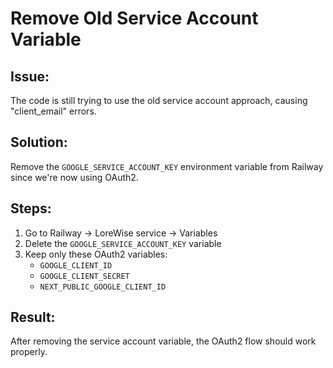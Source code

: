 # Remove Old Service Account Variable

## Issue:
The code is still trying to use the old service account approach, causing "client_email" errors.

## Solution:
Remove the `GOOGLE_SERVICE_ACCOUNT_KEY` environment variable from Railway since we're now using OAuth2.

## Steps:
1. Go to Railway → LoreWise service → Variables
2. Delete the `GOOGLE_SERVICE_ACCOUNT_KEY` variable
3. Keep only these OAuth2 variables:
   - `GOOGLE_CLIENT_ID`
   - `GOOGLE_CLIENT_SECRET` 
   - `NEXT_PUBLIC_GOOGLE_CLIENT_ID`

## Result:
After removing the service account variable, the OAuth2 flow should work properly.

